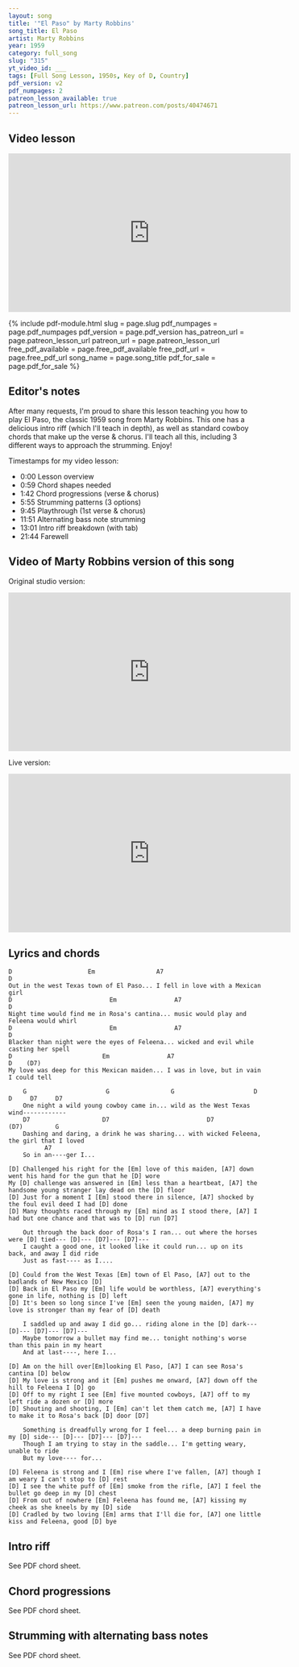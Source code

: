 ```yaml
---
layout: song
title: '"El Paso" by Marty Robbins'
song_title: El Paso
artist: Marty Robbins
year: 1959
category: full_song
slug: "315"
yt_video_id: ___
tags: [Full Song Lesson, 1950s, Key of D, Country]
pdf_version: v2
pdf_numpages: 2
patreon_lesson_available: true
patreon_lesson_url: https://www.patreon.com/posts/40474671
---
```





<!-- https://youtu.be/SyahJJ332uk -->



## Video lesson

<iframe width="560" height="315" src="https://www.youtube.com/embed/z5jSdu4hH5U" frameborder="0" allow="accelerometer; autoplay; encrypted-media; gyroscope; picture-in-picture" allowfullscreen></iframe>

{% include pdf-module.html slug = page.slug pdf_numpages = page.pdf_numpages pdf_version = page.pdf_version has_patreon_url = page.patreon_lesson_url patreon_url = page.patreon_lesson_url free_pdf_available = page.free_pdf_available free_pdf_url = page.free_pdf_url song_name = page.song_title pdf_for_sale = page.pdf_for_sale %}

## Editor's notes

After many requests, I'm proud to share this lesson teaching you how to play El Paso, the classic 1959 song from Marty Robbins. This one has a delicious intro riff (which I'll teach in depth), as well as standard cowboy chords that make up the verse & chorus. I'll teach all this, including 3 different ways to approach the strumming. Enjoy!

Timestamps for my video lesson:

- 0:00 Lesson overview
- 0:59 Chord shapes needed
- 1:42 Chord progressions (verse & chorus)
- 5:55 Strumming patterns (3 options)
- 9:45 Playthrough (1st verse & chorus)
- 11:51 Alternating bass note strumming
- 13:01 Intro riff breakdown (with tab)
- 21:44 Farewell

## Video of Marty Robbins version of this song

Original studio version:

<iframe width="560" height="315" src="https://www.youtube.com/embed/zWm5WErkffQ" frameborder="0" allow="accelerometer; autoplay; encrypted-media; gyroscope; picture-in-picture" allowfullscreen></iframe>

Live version:

<iframe width="560" height="315" src="https://www.youtube.com/embed/mL6puxUeIqU" frameborder="0" allow="accelerometer; autoplay; encrypted-media; gyroscope; picture-in-picture" allowfullscreen></iframe>

## Lyrics and chords

    D                     Em                 A7                            D
    Out in the west Texas town of El Paso... I fell in love with a Mexican girl
    D                           Em                A7                                D
    Night time would find me in Rosa's cantina... music would play and Feleena would whirl
    D                           Em                A7                                D
    Blacker than night were the eyes of Feleena... wicked and evil while casting her spell
    D                         Em                A7                                 D    (D7)
    My love was deep for this Mexican maiden... I was in love, but in vain I could tell

        G                      G                 G                      D        D     D7     D7
        One night a wild young cowboy came in... wild as the West Texas wind------------
        D7                    D7                           D7                (D7)         G
        Dashing and daring, a drink he was sharing... with wicked Feleena, the girl that I loved
              A7
        So in an----ger I...

    [D] Challenged his right for the [Em] love of this maiden, [A7] down went his hand for the gun that he [D] wore
    My [D] challenge was answered in [Em] less than a heartbeat, [A7] the handsome young stranger lay dead on the [D] floor
    [D] Just for a moment I [Em] stood there in silence, [A7] shocked by the foul evil deed I had [D] done
    [D] Many thoughts raced through my [Em] mind as I stood there, [A7] I had but one chance and that was to [D] run [D7]

        Out through the back door of Rosa's I ran... out where the horses were [D] tied--- [D]--- [D7]--- [D7]---
        I caught a good one, it looked like it could run... up on its back, and away I did ride
        Just as fast---- as I....

    [D] Could from the West Texas [Em] town of El Paso, [A7] out to the badlands of New Mexico [D]
    [D] Back in El Paso my [Em] life would be worthless, [A7] everything's gone in life, nothing is [D] left
    [D] It's been so long since I've [Em] seen the young maiden, [A7] my love is stronger than my fear of [D] death

        I saddled up and away I did go... riding alone in the [D] dark--- [D]--- [D7]--- [D7]---
        Maybe tomorrow a bullet may find me... tonight nothing's worse than this pain in my heart
        And at last----, here I...

    [D] Am on the hill over[Em]looking El Paso, [A7] I can see Rosa's cantina [D] below
    [D] My love is strong and it [Em] pushes me onward, [A7] down off the hill to Feleena I [D] go
    [D] Off to my right I see [Em] five mounted cowboys, [A7] off to my left ride a dozen or [D] more
    [D] Shouting and shooting, I [Em] can't let them catch me, [A7] I have to make it to Rosa's back [D] door [D7]

        Something is dreadfully wrong for I feel... a deep burning pain in my [D] side--- [D]--- [D7]--- [D7]---
        Though I am trying to stay in the saddle... I'm getting weary, unable to ride
        But my love---- for...

    [D] Feleena is strong and I [Em] rise where I've fallen, [A7] though I am weary I can't stop to [D] rest
    [D] I see the white puff of [Em] smoke from the rifle, [A7] I feel the bullet go deep in my [D] chest
    [D] From out of nowhere [Em] Feleena has found me, [A7] kissing my cheek as she kneels by my [D] side
    [D] Cradled by two loving [Em] arms that I'll die for, [A7] one little kiss and Feleena, good [D] bye

## Intro riff

See PDF chord sheet.

## Chord progressions

See PDF chord sheet.

## Strumming with alternating bass notes

See PDF chord sheet.
